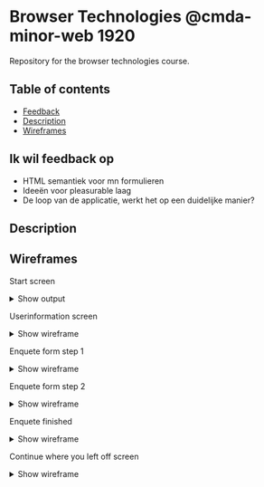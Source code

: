 # Browser Technologies @cmda-minor-web 1920
Repository for the browser technologies course.

## Table of contents
* [Feedback](ik-wil-feedback-op)
* [Description](description)
* [Wireframes](wireframes)

## Ik wil feedback op
* HTML semantiek voor mn formulieren
* Ideeën voor pleasurable laag
* De loop van de applicatie, werkt het op een duidelijke manier?

## Description

## Wireframes

Start screen

<details>
  <summary>Show output</summary>

  <img src="./github/images/screen-1.png">
</details>

Userinformation screen

<details>
  <summary>Show wireframe</summary>

  <img src="./github/images/screen-2.png">
</details>

Enquete form step 1

<details>
  <summary>Show wireframe</summary>

  <img src="./github/images/screen-3.png">
</details>

Enquete form step 2

<details>
  <summary>Show wireframe</summary>

  <img src="./github/images/screen-4.png">
</details>

Enquete finished

<details>
  <summary>Show wireframe</summary>

  <img src="./github/images/screen-5.png">
</details>

Continue where you left off screen

<details>
  <summary>Show wireframe</summary>

  <img src="./github/images/screen-6.png"
</details>
